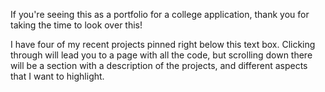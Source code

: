 If you're seeing this as a portfolio for a college application, thank you for taking the time to look over this! 

I have four of my recent projects pinned right below this text box. Clicking through will lead you to a page with all the code, but scrolling down there will be a section with a description of the projects, and different aspects that I want to highlight.
